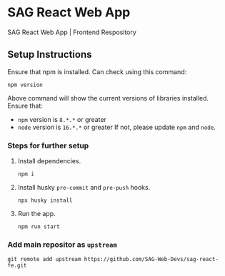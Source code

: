 # SAG React Web App

SAG React Web App | Frontend Respository

## Setup Instructions

Ensure that npm is installed. Can check using this command:
```
npm version
```
Above command will show the current versions of libraries installed.\
Ensure that:
- `npm` version is `8.*.*` or greater
- `node` version is `16.*.*` or greater
If not, please update `npm` and `node`.

### Steps for further setup
1. Install dependencies.
   ```
   npm i
   ```
2. Install husky `pre-commit` and `pre-push` hooks.
   ```
   npx husky install
   ```
3. Run the app.
   ```
   npm run start
   ```
### Add main repositor as `upstream`
```
git remote add upstream https://github.com/SAG-Web-Devs/sag-react-fe.git
```